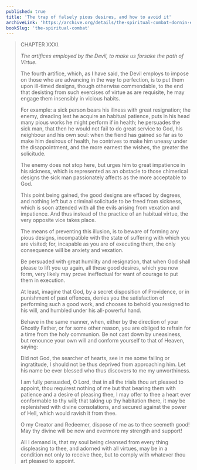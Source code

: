 ```yaml
---
published: true
title: 'The trap of falsely pious desires, and how to avoid it'
archiveLink: 'https://archive.org/details/the-spiritual-combat-dornin-edition/page/115?view=theater'
bookSlug: 'the-spiritual-combat'
---
```


> CHAPTER XXXI.
>
> *The artifices employed by the Devil, to make us forsake the path of Virtue.*
>
> The fourth artifice, which, as I have said, the Devil employs to impose on those who are advancing in the way to perfection, is to put them upon ill-timed designs, though otherwise commendable, to the end that desisting from such exercises of virtue as are requisite, he may engage them insensibly in vicious habits.
>
> For example: a sick person bears his illness with great resignation; the enemy, dreading lest he acquire an habitual patience, puts in his head many pious works he might perform if in health; he persuades the sick man, that then he would not fail to do great service to God, his neighbour and his own soul: when the fiend has gained so far as to make him desirous of health, he contrives to make him uneasy under the disappointment, and the more earnest the wishes, the greater the solicitude.
>
>  The enemy does not stop here, but urges him to great impatience in his sickness, which is represented as an obstacle to those chimerical designs the sick man passionately affects as the more acceptable to God.
>
> This point being gained, the good designs are effaced by degrees, and nothing left but a criminal solicitude to be freed from sickness, which is soon attended with all the evils arising from vexation and impatience. And thus instead of the practice of an habitual virtue, the very opposite vice takes place.
>
> The means of preventing this illusion, is to beware of forming any pious designs, incompatible with the state of suffering with which you are visited; for, incapable as you are of executing them, the only consequence will be anxiety and vexation.
>
> Be persuaded with great humility and resignation, that when God shall please to lift you up again, all these good desires, which you now form, very likely may prove ineffectual for want of courage to put them in execution.
>
> At least, imagine that God, by a secret disposition of Providence, or in punishment of past offences, denies you the satisfaction of performing such a good work, and chooses to behold you resigned to his will, and humbled under his all-powerful hand.
>
> Behave in the same manner, when, either by the direction of your Ghostly Father, or for some other reason, you are obliged to refrain for a time from the holy communion. Be not cast down by uneasiness, but renounce your own will and conform yourself to that of Heaven, saying:
>
> Did not God, the searcher of hearts, see in me some failing or ingratitude, I should not be thus deprived from approaching him. Let his name be ever blessed who thus discovers to me my unworthiness.
>
> I am fully persuaded, O Lord, that in all the trials thou art pleased to appoint, thou requirest nothing of me but that bearing them with patience and a desire of pleasing thee, I may offer to thee a heart ever conformable to thy will; that taking up thy habitation there, it may be replenished with divine consolations, and secured against the power of Hell, which would ravish it from thee.
>
> O my Creator and Redeemer, dispose of me as to thee seemeth good! May thy divine will be now and evermore my strength and support!
>
> All I demand is, that my soul being cleansed from every thing displeasing to thee, and adorned with all virtues, may be in a condition not only to receive thee, but to comply with whatever thou art pleased to appoint.